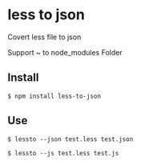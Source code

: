 # less to json
Covert less file to json

Support ~ to node_modules Folder

## Install

``` shell
$ npm install less-to-json
```

## Use

``` shell
$ lessto --json test.less test.json

$ lessto --js test.less test.js
```
